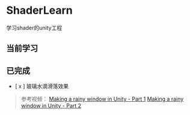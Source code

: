 # ShaderLearn
学习shader的unity工程


## 当前学习



## 已完成
- [ x ] 玻璃水滴滑落效果  
>参考视频：
[Making a rainy window in Unity - Part 1](https://www.youtube.com/watch?v=EBrAdahFtuo&list=TLPQMjgwMzIwMjE_ZRgrGwQCaw&index=2)
[Making a rainy window in Unity - Part 2](https://www.youtube.com/watch?v=0flY11lVCwY&list=TLPQMjgwMzIwMjE_ZRgrGwQCaw&index=1)

